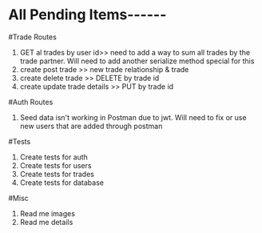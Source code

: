 # All Pending Items------

#Trade Routes
1. GET al trades by user id>> need to add a way to sum all trades by the trade partner. Will need to add another serialize method special for this
1. create post trade >> new trade relationship & trade
1. create delete trade >> DELETE by trade id
1. create update trade details >> PUT by trade id

#Auth Routes
1. Seed data isn't working in Postman due to jwt. Will need to fix or use new users that are added through postman


#Tests
1. Create tests for auth
1. Create tests for users
1. Create tests for trades
1. Create tests for database

#Misc
1. Read me images
1. Read me details
